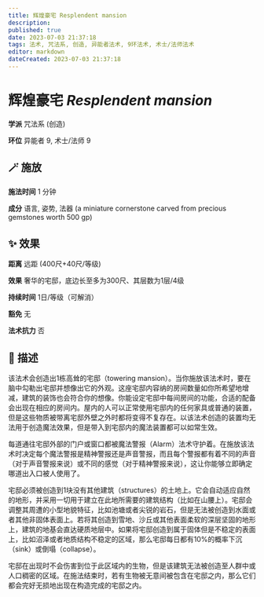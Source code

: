 ```yaml
---
title: 辉煌豪宅 Resplendent mansion
description: 
published: true
date: 2023-07-03 21:37:18
tags: 法术, 咒法系, 创造, 异能者法术, 9环法术, 术士/法师法术
editor: markdown
dateCreated: 2023-07-03 21:37:18
---
```


# **辉煌豪宅** *Resplendent mansion*

**学派** 咒法系 (创造) 

**环位** 异能者 9, 术士/法师 9

## 🪄 施放

**施法时间** 1 分钟

**成分** 语言, 姿势, 法器 (a miniature cornerstone carved from precious gemstones worth 500 gp)

## ✨ 效果  

**距离** 远距 (400尺+40尺/等级) 

**效果** 奢华的宅邸，底边长至多为300尺、其层数为1层/4级 

**持续时间** 1日/等级（可解消） 

**豁免** 无

**法术抗力** 否

## 📖 描述

该法术会创造出1栋高耸的宅邸（towering mansion）。当你施放该法术时，要在脑中勾勒出宅邸并想像出它的外观。这座宅邸内容纳的房间数量如你所希望地增减，建筑的装饰也会符合你的想像。你能设定宅邸中每间房间的功能，合适的配备会出现在相应的房间内。屋内的人可以正常使用宅邸内的任何家具或普通的装置，但是这些物质被带离宅邸外壁之外时都将变得不复存在。以该法术创造的装置均无法用于创造魔法效果，但是带入到宅邸内的魔法装置都可以如常生效。

每道通往宅邸外部的门户或窗口都被魔法警报（Alarm）法术守护着。在施放该法术时决定每个魔法警报是精神警报还是声音警报，而且每个警报都有着不同的声音（对于声音警报来说）或不同的感觉（对于精神警报来说），这让你能够立即确定哪道出入口被人使用了。

宅邸必须被创造到1块没有其他建筑（structures）的土地上。它会自动适应自然的地形，并采用一切用于建立在此地所需要的建筑结构（比如在山腰上）。宅邸会调整其周遭的小型地貌特征，比如池塘或者尖锐的岩石，但是无法被创造到水面或者其他非固体表面上。若将其创造到雪地、沙丘或其他表面柔软的深层坚固的地形上，建筑的地基会直达硬质地层中。如果将宅邸创造到属于固体但是不稳定的表面上，比如沼泽或者地质结构不稳定的区域，那么宅邸每日都有10%的概率下沉（sink）或倒塌（collapse）。

宅邸在出现时不会伤害到位于此区域内的生物，但是该建筑无法被创造至人群中或人口稠密的区域。在施法结束时，若有生物被无意间被包含在宅邸之内，那么它们都会完好无损地出现在构造完成的宅邸之内。
    
